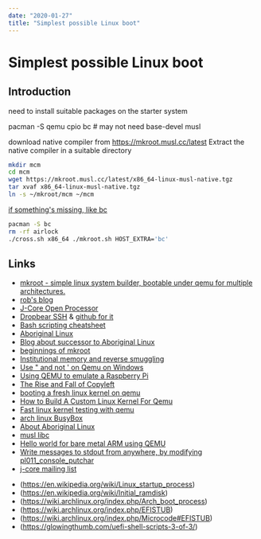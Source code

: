 ```yaml
---
date: "2020-01-27"
title: "Simplest possible Linux boot"
---
```

<!-- 2020-01-27-Simplest-possible-Linux-boot -->

<!-- markdownlint-disable MD025 -->
# Simplest possible Linux boot
<!-- markdownlint-enable MD025 -->

## Introduction

need to install suitable packages on the starter system

pacman -S qemu cpio bc # may not need base-devel musl

download native compiler from https://mkroot.musl.cc/latest
Extract the native compiler in a suitable directory

```bash
mkdir mcm
cd mcm
wget https://mkroot.musl.cc/latest/x86_64-linux-musl-native.tgz
tar xvaf x86_64-linux-musl-native.tgz
ln -s ~/mkroot/mcm ~/mcm
```

[if something's missing, like bc](https://github.com/landley/mkroot/issues/2)

```bash
pacman -S bc
rm -rf airlock
./cross.sh x86_64 ./mkroot.sh HOST_EXTRA='bc'
```

## Links

* [mkroot - simple linux system builder, bootable under qemu for multiple architectures.](https://github.com/landley/mkroot)
* [rob's blog](http://landley.net/notes.html)
* [J-Core Open Processor](https://j-core.org/)
* [Dropbear SSH](https://matt.ucc.asn.au/dropbear/dropbear.html) & [github for it](https://github.com/mkj/dropbear)
* [Bash scripting cheatsheet](https://devhints.io/bash)
* [Aboriginal Linux](https://landley.net/aboriginal/about.html)
* [Blog about successor to Aboriginal Linux](https://landley.net/notes-2016.html#17-05-2016)
* [beginnings of mkroot](http://lists.landley.net/pipermail/mkroot-landley.net/2017-May/000000.html)
* [Institutional memory and reverse smuggling](https://web.archive.org/web/20120111055334/http://wrttn.in/04af1a)
* [Use " and not ' on Qemu on Windows](https://github.com/dhruvvyas90/qemu-rpi-kernel/issues/71)
* [Using QEMU to emulate a Raspberry Pi](https://blog.agchapman.com/using-qemu-to-emulate-a-raspberry-pi/)
* [The Rise and Fall of Copyleft](http://landley.net/talks/ohio-2013.txt)
* [booting a fresh linux kernel on qemu](https://ops.tips/notes/booting-linux-on-qemu/)
* [How to Build A Custom Linux Kernel For Qemu](https://mgalgs.github.io/2015/05/16/how-to-build-a-custom-linux-kernel-for-qemu-2015-edition.html)
* [Fast linux kernel testing with qemu](http://ncmiller.github.io/2016/05/14/linux-and-qemu.html)
* [arch linux BusyBox](https://wiki.archlinux.org/index.php/BusyBox)
* [About Aboriginal Linux](http://landley.net/aboriginal/about.html#selfhost)
* [musl libc](https://www.musl-libc.org/)
* [Hello world for bare metal ARM using QEMU](https://balau82.wordpress.com/2010/02/28/hello-world-for-bare-metal-arm-using-qemu/)
* [Write messages to stdout from anywhere, by modifying pl011_console_putchar](https://github.com/torvalds/linux/blob/master/drivers/tty/serial/amba-pl011.c)
* [j-core mailing list](https://lists.j-core.org/mailman/listinfo/j-core)

<!-- markdownlint-disable MD034 -->
* (https://en.wikipedia.org/wiki/Linux_startup_process)
* (https://en.wikipedia.org/wiki/Initial_ramdisk)
* (https://wiki.archlinux.org/index.php/Arch_boot_process)
* (https://wiki.archlinux.org/index.php/EFISTUB)
* (https://wiki.archlinux.org/index.php/Microcode#EFISTUB)
* (https://glowingthumb.com/uefi-shell-scripts-3-of-3/)
<!-- markdownlint-enable MD034 -->
